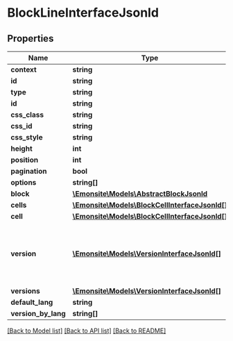 # BlockLineInterfaceJsonld

## Properties
Name | Type | Description | Notes
------------ | ------------- | ------------- | -------------
**context** | **string** |  | [optional] 
**id** | **string** |  | [optional] 
**type** | **string** |  | [optional] 
**id** | **string** |  | [optional] 
**css_class** | **string** |  | [optional] 
**css_id** | **string** |  | [optional] 
**css_style** | **string** |  | [optional] 
**height** | **int** |  | [optional] 
**position** | **int** |  | [optional] 
**pagination** | **bool** |  | [optional] 
**options** | **string[]** |  | [optional] 
**block** | [**\Emonsite\Models\AbstractBlockJsonld**](AbstractBlockJsonld.md) |  | [optional] 
**cells** | [**\Emonsite\Models\BlockCellInterfaceJsonld[]**](BlockCellInterfaceJsonld.md) |  | [optional] 
**cell** | [**\Emonsite\Models\BlockCellInterfaceJsonld[]**](BlockCellInterfaceJsonld.md) |  | [optional] 
**version** | [**\Emonsite\Models\VersionInterfaceJsonld[]**](VersionInterfaceJsonld.md) | La version dans la langue demandé ou la langue par défault | [optional] 
**versions** | [**\Emonsite\Models\VersionInterfaceJsonld[]**](VersionInterfaceJsonld.md) |  | [optional] 
**default_lang** | **string** |  | [optional] 
**version_by_lang** | **string[]** |  | [optional] 

[[Back to Model list]](../../README.md#documentation-for-models) [[Back to API list]](../../README.md#documentation-for-api-endpoints) [[Back to README]](../../README.md)

